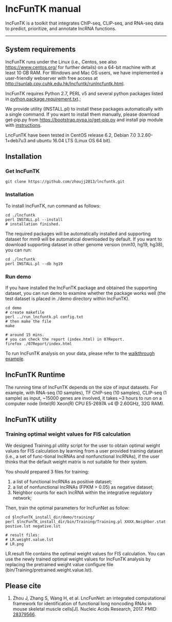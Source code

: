 # lncFunTK manual

lncFunTK is a toolkit that integrates ChIP-seq, CLIP-seq, and RNA-seq data to predict, prioritize, and annotate lncRNA functions.

----------
## System requirements

lncFunTK runs under the Linux (i.e., Centos, see also https://www.centos.org/ for further details) on a 64-bit machine with at least 10 GB RAM. For Windows and Mac OS users, we have implemented a user-friendly webserver with free access at http://sunlab.cpy.cuhk.edu.hk/lncfuntk/runlncfuntk.html.

lncFunTK requires Python 2.7, PERL v5 and several python packages listed in [python.package.requirement.txt](https://github.com/zhoujj2013/lncfuntk/blob/master/python.package.requirement.txt).;

We provide utility (INSTALL.pl) to install these packages automatically with a single command. If you want to install them manually, please download get-pip.py from https://bootstrap.pypa.io/get-pip.py and install pip module with [instructions](https://pip.pypa.io/en/stable/installing/).

LncFunTK have been tested in CentOS release 6.2, Debian 7.0 3.2.60-1+deb7u3 and ubuntu 16.04 LTS (Linux OS 64 bit).

## Installation

### Get lncFunTK
```
git clone https://github.com/zhoujj2013/lncfuntk.git
```

### Installation

To install lncFunTK, run command as follows:

```
cd ./lncfuntk
perl INSTALL.pl --install
# installation finished.
```

The required packages will be automatically installed and supporting dataset for mm9 will be automatical downloaded by default. If you want to download supporting dataset in other genome version (mm10, hg19, hg38), you can run:

```
cd ./lncfuntk
perl INSTALL.pl --db hg19
```

### Run demo

If you have installed the lncFunTK package and obtained the supporting dataset, you can run demo to examine whether the package works well (the test dataset is placed in ./demo directory within lncFunTK).

```
cd demo
# create makefile
perl ../run_lncfuntk.pl config.txt
# then make the file
make

# around 15 mins.
# you can check the report (index.html) in 07Report.
firefox ./07Report/index.html
```

To run lncFunTK analysis on your data, please refer to the [walkthrough example](https://github.com/zhoujj2013/lncfuntk/blob/master/walkthroughexample.md).

## lncFunTK Runtime

The running time of lncFunTK depends on the size of input datasets. For example, with RNA-seq (10 samples), TF ChIP-seq (10 samples), CLIP-seq (1 sample) as input, ~15000 genes are involved,  it takes ~3 hours to run on a computer node (Intel(R) Xeon(R) CPU E5-2697A v4 @ 2.60GHz, 32G RAM).

## lncFunTK utility

### Training optimal weight values for FIS calculation

We designed Training.pl utility script for the user to obtain optimal weight values for FIS calculation by learning from a user provided training dataset (i.e., a set of func-tional lncRNAs and nonfunctional lncRNAs), if the user thinks that the default weight matrix is not suitable for their system.

You should prepared 3 files for training:

1. a list of functional lncRNAs as positive dataset;
2. a list of nonfunctional lncRNAs (FPKM > 0.05) as negative dataset;
3. Neighbor counts for each lncRNA within the integrative regulatory network;

Then, train the optimal parameters for lncFunNet as follow:

```
cd $lncFunTK_install_dir/demo/training/
perl $lncFunTK_install_dir/bin/Training/Training.pl XXXX.Neighbor.stat postive.lst negative.lst

# result files:
# LR.weight.value.lst
# LR.png
```

LR.result file contains the optimal weight values for FIS calculation. You can use the newly trained optimal weight values for lncFunTK analysis by replacing the pretrained weight value configure file (bin/Training/pretrained.weight.value.lst). 

## Please cite

1. Zhou J, Zhang S, Wang H, et al. LncFunNet: an integrated computational framework for identification of functional long noncoding RNAs in mouse skeletal muscle cells[J]. Nucleic Acids Research, 2017. PMID: [28379566](https://www.ncbi.nlm.nih.gov/pubmed/28379566).
